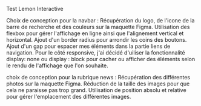 Test Lemon Interactive

Choix de conception pour la navbar :
Récupération du logo, de l'icone de la barre de recherche et des couleurs sur la maquette Figma.
Utilisation des flexbox pour gérer l'affichage en ligne ainsi que l'alignement vertical et horizontal.
Ajout d'un border radius pour arrondir les coins des boutons.
Ajout d'un gap pour espacer mes éléments dans la partie liens de navigation.
Pour le côté responsive, j'ai décidé d'uiliser la fonctionnalité display: none ou display : block pour cacher ou afficher des éléments selon le rendu de l'affichage que l'on souhaite.


choix de conception pour la rubrique news :
Récupération des différentes photos sur la maquette Figma.
Réduction de la taille des images pour que cela ne paraisse pas trop grand.
Utilisation de position absolu et relative pour gérer l'emplacement des différentes images.

